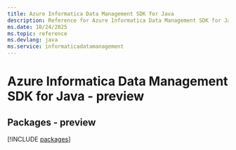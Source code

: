 ```yaml
---
title: Azure Informatica Data Management SDK for Java
description: Reference for Azure Informatica Data Management SDK for Java
ms.date: 10/24/2025
ms.topic: reference
ms.devlang: java
ms.service: informaticadatamanagement
---
```

# Azure Informatica Data Management SDK for Java - preview
## Packages - preview
[!INCLUDE [packages](informatica-data-management-index.md)]